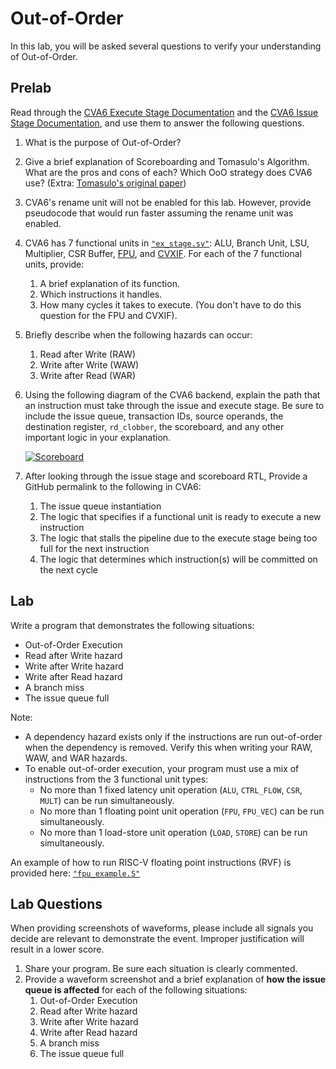 
# Out-of-Order

In this lab, you will be asked several questions to verify your understanding of Out-of-Order.

## Prelab

Read through the [CVA6 Execute Stage Documentation](https://docs.openhwgroup.org/projects/cva6-user-manual/03_cva6_design/ex_stage.html) and the [CVA6 Issue Stage Documentation](https://docs.openhwgroup.org/projects/cva6-user-manual/03_cva6_design/issue_stage.html), and use them to answer the following questions.

1. What is the purpose of Out-of-Order?
2. Give a brief explanation of Scoreboarding and Tomasulo's Algorithm. What are the pros and cons of each? Which OoO strategy does CVA6 use? (Extra: [Tomasulo's original paper](https://ieeexplore.ieee.org/document/5392028))
3. CVA6's rename unit will not be enabled for this lab. However, provide pseudocode that would run faster assuming the rename unit was enabled.
4. CVA6 has 7 functional units in [`"ex_stage.sv"`](https://github.com/openhwgroup/cva6/blob/master/core/ex_stage.sv): ALU, Branch Unit, LSU, Multiplier, CSR Buffer, [FPU](https://github.com/openhwgroup/cvfpu), and [CVXIF](https://github.com/openhwgroup/core-v-xif). For each of the 7 functional units, provide:
    1. A brief explanation of its function.
    2. Which instructions it handles.
    3. How many cycles it takes to execute. (You don't have to do this question for the FPU and CVXIF).
5. Briefly describe when the following hazards can occur:
    1. Read after Write (RAW)
    2. Write after Write (WAW)
    3. Write after Read (WAR)
6. Using the following diagram of the CVA6 backend, explain the path that an instruction must take through the issue and execute stage. Be sure to include the issue queue, transaction IDs, source operands, the destination register, `rd_clobber`, the scoreboard, and any other important logic in your explanation.

    [![Scoreboard](./ooo/figures/scoreboard.svg)](https://docs.openhwgroup.org/projects/cva6-user-manual/03_cva6_design/issue_stage.html)

7. After looking through the issue stage and scoreboard RTL, Provide a GitHub permalink to the following in CVA6:
    1. The issue queue instantiation
    2. The logic that specifies if a functional unit is ready to execute a new instruction
    3. The logic that stalls the pipeline due to the execute stage being too full for the next instruction
    4. The logic that determines which instruction(s) will be committed on the next cycle

## Lab

Write a program that demonstrates the following situations:

* Out-of-Order Execution
* Read after Write hazard
* Write after Write hazard
* Write after Read hazard
* A branch miss
* The issue queue full

Note:

* A dependency hazard exists only if the instructions are run out-of-order when the dependency is removed. Verify this when writing your RAW, WAW, and WAR hazards.
* To enable out-of-order execution, your program must use a mix of instructions from the 3 functional unit types:
    * No more than 1 fixed latency unit operation (`ALU`, `CTRL_FLOW`, `CSR`, `MULT`) can be run simultaneously.
    * No more than 1 floating point unit operation (`FPU`, `FPU_VEC`) can be run simultaneously.
    * No more than 1 load-store unit operation (`LOAD`, `STORE`) can be run simultaneously.

An example of how to run RISC-V floating point instructions (RVF) is provided here: [`"fpu_example.S"`](https://github.com/sifferman/labs-with-cva6/blob/main/programs/rvf/fpu_example.S)

## Lab Questions

When providing screenshots of waveforms, please include all signals you decide are relevant to demonstrate the event. Improper justification will result in a lower score.

1. Share your program. Be sure each situation is clearly commented.
2. Provide a waveform screenshot and a brief explanation of **how the issue queue is affected** for each of the following situations:
    1. Out-of-Order Execution
    2. Read after Write hazard
    3. Write after Write hazard
    4. Write after Read hazard
    5. A branch miss
    6. The issue queue full
